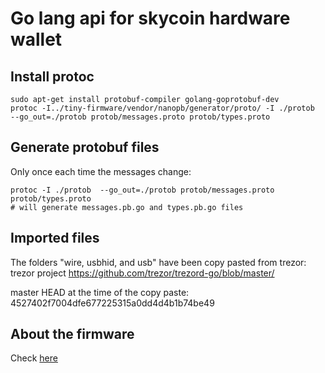 # Go lang api for skycoin hardware wallet

## Install protoc

    sudo apt-get install protobuf-compiler golang-goprotobuf-dev
    protoc -I../tiny-firmware/vendor/nanopb/generator/proto/ -I ./protob  --go_out=./protob protob/messages.proto protob/types.proto

## Generate protobuf files

Only once each time the messages change:

    protoc -I ./protob  --go_out=./protob protob/messages.proto protob/types.proto
    # will generate messages.pb.go and types.pb.go files

## Imported files

The folders "wire, usbhid, and usb" have been copy pasted from trezor: trezor project https://github.com/trezor/trezord-go/blob/master/ 

master HEAD at the time of the copy paste: 4527402f7004dfe677225315a0dd4d4b1b74be49

## About the firmware

Check [here](https://github.com/skycoin/services/tree/master/hardware-wallet/)